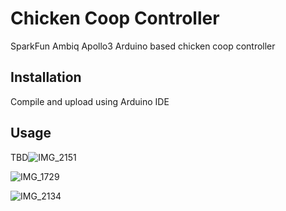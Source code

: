 # Chicken Coop Controller 
SparkFun Ambiq Apollo3 Arduino based chicken coop controller 



## Installation
Compile and upload using Arduino IDE 

## Usage
TBD![IMG_2151](/Users/vinnie/Documents/Arduino/Coop2/IMG_2151.jpg)



![IMG_1729](/Users/vinnie/Documents/Arduino/Coop2/IMG_1729.jpg)



![IMG_2134](/Users/vinnie/Documents/Arduino/Coop2/IMG_2134.jpg)
